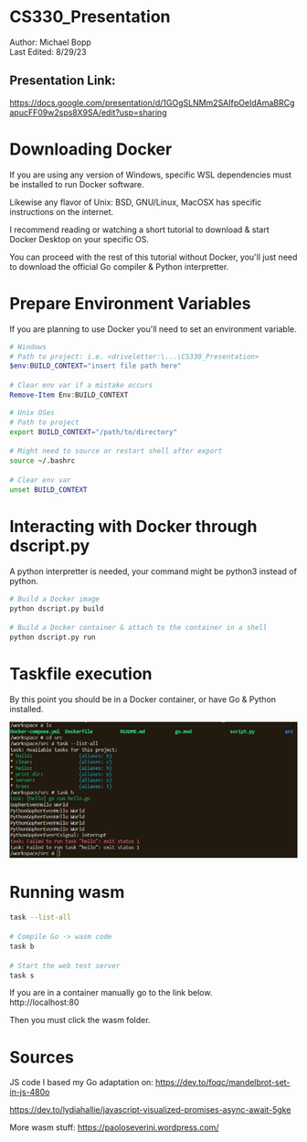 # CS330_Presentation

Author: Michael Bopp <br>
Last Edited: 8/29/23 <br>

Presentation Link:
--- 
https://docs.google.com/presentation/d/1GOgSLNMm2SAIfpOeIdAmaBRCgapucFF09w2sps8X9SA/edit?usp=sharing

# Downloading Docker

If you are using any version of Windows, specific WSL dependencies must be installed to run Docker software.

Likewise any flavor of Unix: BSD, GNU/Linux, MacOSX has specific instructions on the internet.

I recommend reading or watching a short tutorial to download & start Docker Desktop on your specific OS.

You can proceed with the rest of this tutorial without Docker, you'll just need to download the official Go compiler & Python interpretter.

# Prepare Environment Variables

If you are planning to use Docker you'll need to set an environment variable.

```powershell
# Windows
# Path to project: i.e. <driveletter:\...\CS330_Presentation>
$env:BUILD_CONTEXT="insert file path here"

# Clear env var if a mistake occurs
Remove-Item Env:BUILD_CONTEXT
```

```bash
# Unix OSes
# Path to project
export BUILD_CONTEXT="/path/to/directory"

# Might need to source or restart shell after export
source ~/.bashrc

# Clear env var
unset BUILD_CONTEXT
```

# Interacting with Docker through dscript.py

A python interpretter is needed, your command might be python3 instead of python.

```bash
# Build a Docker image
python dscript.py build

# Build a Docker container & attach to the container in a shell
python dscript.py run
```

# Taskfile execution

By this point you should be in a Docker container, or have Go & Python installed.

![Taskfile](taskfile_demo.jpg)


# Running wasm

```bash
task --list-all

# Compile Go -> wasm code
task b

# Start the web test server
task s

```

If you are in a container manually go to the link below. <br> http://localhost:80

Then you must click the wasm folder.

# Sources

JS code I based my Go adaptation on: https://dev.to/foqc/mandelbrot-set-in-js-480o

https://dev.to/lydiahallie/javascript-visualized-promises-async-await-5gke

More wasm stuff: https://paoloseverini.wordpress.com/
